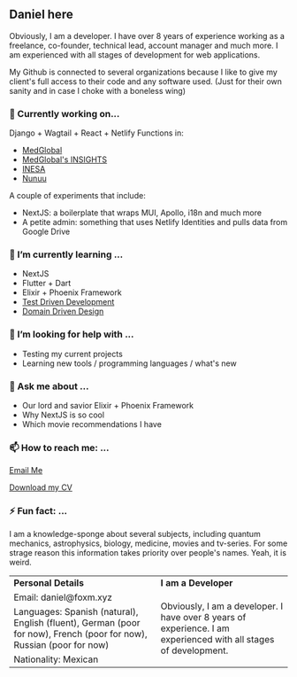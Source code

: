 ## Daniel here

Obviously, I am a developer. I have over 8 years of experience working as a freelance, co-founder, technical lead, account manager and much more. I am experienced with all stages of development for web applications.

My Github is connected to several organizations because I like to give my client's full access to their code and any software used. (Just for their own sanity and in case I choke with a boneless wing)

### 🔭 Currently working on...

Django + Wagtail + React + Netlify Functions in:
- [MedGlobal](https://www.medglobalgroup.com/?referrer=letops)
- [MedGlobal's INSIGHTS](https://insights.medglobalgroup.com/?referrer=letops)
- [INESA](https://app.inesa.com.mx/?referrer=letops)
- [Nunuu](https://www.nunuu.mx/?referrer=letops)

A couple of experiments that include:
- NextJS: a boilerplate that wraps MUI, Apollo, i18n and much more
- A petite admin: something that uses Netlify Identities and pulls data from Google Drive

### 🌱 I’m currently learning ...

- NextJS
- Flutter + Dart
- Elixir + Phoenix Framework
- [Test Driven Development](https://www.geeksforgeeks.org/test-driven-development-tdd/?ref=gcse)
- [Domain Driven Design](https://www.geeksforgeeks.org/domain-driven-design-ddd/)

### 🤔 I’m looking for help with ...

- Testing my current projects
- Learning new tools / programming languages / what's new

### 💬 Ask me about ...

- Our lord and savior Elixir + Phoenix Framework
- Why NextJS is so cool
- Which movie recommendations I have

### 📫 How to reach me: ...

[Email Me](mailto:daniel@foxm.xyz)

[Download my CV](https://docs.google.com/document/d/1kG2uSTngYUu1kv1RphgxGuV68TmJzhvdl_neQO5to4E/edit?usp=sharing)


### ⚡ Fun fact: ...

I am a knowledge-sponge about several subjects, including quantum mechanics, astrophysics, biology, medicine, movies and tv-series. For some strage reason this information takes priority over people's names. Yeah, it is weird.

<!-- YOU MIGHT BE WANDERING, "WHY THE F*** DID YOU BUILT THIS WITH HTML TABLES??"... JUST FOR GIGGLES -->
<table>
  <tr>
    <td><b>Personal Details</b></td>
    <td><b>I am a Developer</b></td>
  </tr>

  <tr>
    <td>Email: daniel@foxm.xyz</td>
    <td rowspan="3">Obviously, I am a developer. I have over 8 years of experience. I am experienced with all stages of development.</td>
  </tr>
  <tr>
    <td>Languages: Spanish (natural), English (fluent), German (poor for now), French (poor for now), Russian (poor for now)</td>
  </tr>
  <tr>
    <td>Nationality: Mexican</td>
  </tr>
</table>
